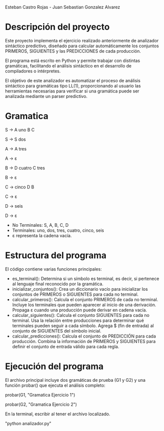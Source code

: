 Esteban Castro Rojas - Juan Sebastian Gonzalez Alvarez

# Descripción del proyecto

Este proyecto implementa el ejercicio realizado anteriormente de analizador sintáctico predictivo, diseñado para calcular automáticamente los conjuntos PRIMEROS, SIGUIENTES y las PREDICCIONES de cada producción.

El programa está escrito en Python y permite trabajar con distintas gramáticas, facilitando el análisis sintáctico en el desarrollo de compiladores o intérpretes.

El objetivo de este analizador es automatizar el proceso de análisis sintáctico para gramáticas tipo LL(1), proporcionando al usuario las herramientas necesarias para verificar si una gramática puede ser analizada mediante un parser predictivo.

# Gramatica

S → A uno B C

S → S dos

A → A tres

A → ε

B → D cuatro C tres

B → ε

C → cinco D B

C → ε

D → seis

D → ε

- No Terminales: S, A, B, C, D
- Terminales: uno, dos, tres, cuatro, cinco, seis
- ε representa la cadena vacía.

# Estructura del programa

El código contiene varias funciones principales:

- es_terminal(): Determina si un símbolo es terminal, es decir, si pertenece al lenguaje final reconocido por la gramática.
- inicializar_conjuntos(): Crea un diccionario vacío para inicializar los conjuntos de PRIMEROS o SIGUIENTES para cada no terminal.
- calcular_primeros(): Calcula el conjunto PRIMEROS de cada no terminal. Incluye los terminales que pueden aparecer al inicio de una derivación. Propaga ε cuando una producción puede derivar en cadena vacía.
- calcular_siguientes(): Calcula el conjunto SIGUIENTES para cada no terminal. Usa la relación entre producciones para determinar qué terminales pueden seguir a cada símbolo. Agrega $ (fin de entrada) al conjunto de SIGUIENTES del símbolo inicial.
- calcular_predicciones(): Calcula el conjunto de PREDICCIÓN para cada producción. Combina la información de PRIMEROS y SIGUIENTES para definir el conjunto de entrada válido para cada regla.

# Ejecución del programa

El archivo principal incluye dos gramáticas de prueba (G1 y G2) y una función probar() que ejecuta el análisis completo:

probar(G1, "Gramatica Ejercicio 1")


probar(G2, "Gramatica Ejercicio 2")

En la terminal, escribir al tener el archivo localizado.


"python analizador.py"
